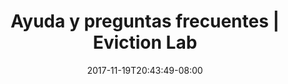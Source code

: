 ---
title: "Ayuda y preguntas frecuentes | Eviction Lab"
date: 2017-11-19T20:43:49-08:00
type: meta
h1: Ayuda y preguntas frecuentes
childof: faq
li1: IR A LA SECCIÓN
li2: Mapa
li3: Datos
li4: Clasificaciones 
li5: Definiciones 
li6: Sobre los datos 
li7: Narración y activismo 
---